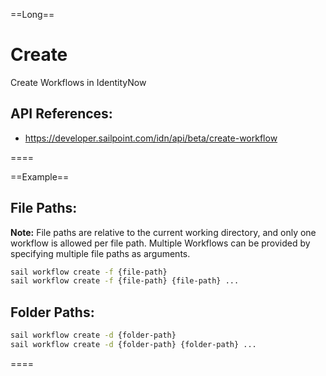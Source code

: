 ==Long==
# Create
Create Workflows in IdentityNow

## API References:
 - https://developer.sailpoint.com/idn/api/beta/create-workflow

====

==Example==
## File Paths:
**Note:** File paths are relative to the current working directory, and only one workflow is allowed per file path. Multiple Workflows can be provided by specifying multiple file paths as arguments.

```bash
sail workflow create -f {file-path}  
sail workflow create -f {file-path} {file-path} ...
```

## Folder Paths:
```bash
sail workflow create -d {folder-path}
sail workflow create -d {folder-path} {folder-path} ...
```

====